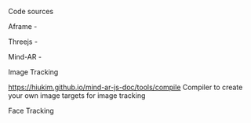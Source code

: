 Code sources

Aframe - 

Threejs -

Mind-AR - 

Image Tracking

https://hiukim.github.io/mind-ar-js-doc/tools/compile Compiler to create your own image targets for image tracking

Face Tracking

